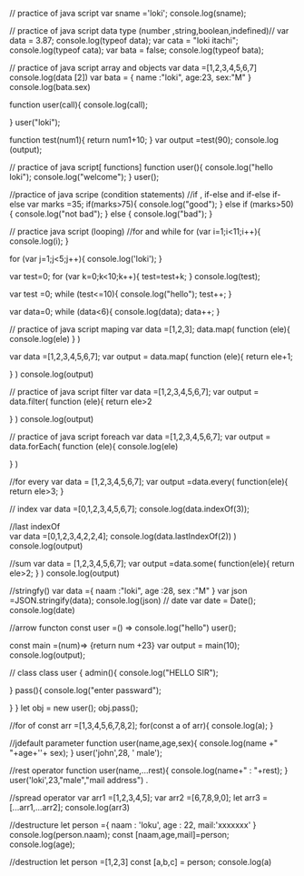 // practice of java script
var sname ='loki';
console.log(sname);

// practice of java script data type (number ,string,boolean,indefined)//
var data = 3.87;
console.log(typeof data);
var cata = "loki itachi";
console.log(typeof cata);
var bata =  false;
console.log(typeof bata);

// practice of java script array and  objects
var data =[1,2,3,4,5,6,7]
console.log(data [2])
var bata = {
    name :"loki",
    age:23,
    sex:"M"
}
console.log(bata.sex)


function user(call){
    console.log(call);
    
}
user("loki");


function test(num1){
    return num1+10;
}
var output =test(90);
console.log (output);


// practice of java script[ functions]
function user(){
    console.log("hello loki");
    console.log("welcome");
}
user();




//practice of java scripe (condition statements)
//if , if-else and if-else if-else
var marks =35;
if(marks>75){
    console.log("good");
}
else if (marks>50){
    console.log("not bad");
}
else {
    console.log("bad");
}




// practice java script (looping)
//for and while
for (var i=1;i<11;i++){
    console.log(i);
    }
    
for (var j=1;j<5;j++){
    console.log('loki');
}

var test=0;
for (var k=0;k<10;k++){
    test=test+k;
}
console.log(test);



var test =0;
while (test<=10){
    console.log("hello");
    test++;
    }

var data=0;
while (data<6){
    console.log(data);
    data++;
}
 
// practice of java script maping
var data =[1,2,3];
data.map(
  function (ele){
    console.log(ele)
  }
)


var data =[1,2,3,4,5,6,7];
var output = data.map(
  function (ele){
    return ele+1;
     
  }
)
console.log(output)



// practice of java script filter
var data =[1,2,3,4,5,6,7];
var output = data.filter(
  function (ele){
    return ele>2
     
  }
)
	console.log(output)





// practice of java script foreach
var data =[1,2,3,4,5,6,7];
var output = data.forEach(
  function (ele){
  console.log(ele)   
     
  }
)



 //for every
var data = [1,2,3,4,5,6,7];
var output =data.every(
  function(ele){
    return ele>3; 
  }





// index 
var data =[0,1,2,3,4,5,6,7];
console.log(data.indexOf(3));

//last indexOf  
var data =[0,1,2,3,4,2,2,4];
console.log(data.lastIndexOf(2))
)
console.log(output)

 //sum
var data = [1,2,3,4,5,6,7];
var output =data.some(
  function(ele){
    return ele>2; 
  }
)
console.log(output)




//stringfy()
var data ={
  naam :"loki",
  age :28,
  sex :"M"
}
var json =JSON.stringify(data);
console.log(json)
// date
var date = Date();
console.log(date)




//arrow functon
const user =() => console.log("hello")
user();

const main =(num)=> {return num +23}
var output = main(10);
console.log(output);




// class
class user {
  admin(){
    console.log("HELLO SIR");

  }
  pass(){
    console.log("enter passward");

  }
}
let obj = new user();
obj.pass();



//for  of
const  arr =[1,3,4,5,6,7,8,2];
for(const a of arr){
  console.log(a);
}




//jdefault parameter
function user(name,age,sex){
  console.log(name +" "+age+''+ sex);
}
user('john',28, '  male');


//rest operator
function user(name,...rest){
  console.log(name+" : "+rest);
}
user('loki',23,"male","mail address")
.






//spread operator
var arr1 =[1,2,3,4,5];
var arr2 =[6,7,8,9,0];
let arr3 =[...arr1,...arr2];
console.log(arr3)



//destructure
let person ={
  naam : 'loku',
  age : 22,
  mail:'xxxxxxx'
}
console.log(person.naam);
const [naam,age,mail]=person;
console.log(age);

//destruction
let person =[1,2,3]
const [a,b,c] = person;
console.log(a)